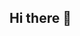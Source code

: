 ## Hi there 👋

<!--
**voltarogerguedes/voltarogerguedes** is a ✨ _special_ ✨ repository because its `README.md` (this file) appears on your GitHub profile.
🇧🇷
vai Corinthians🖤🤍
